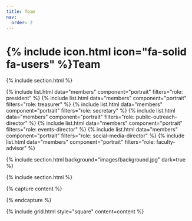 ```yaml
---
title: Team
nav:
  order: 2
---
```


# {% include icon.html icon="fa-solid fa-users" %}Team

{% include section.html %}

{% include list.html data="members" component="portrait" filters="role: president" %}
{% include list.html data="members" component="portrait" filters="role: treasurer" %}
{% include list.html data="members" component="portrait" filters="role: secretary" %}
{% include list.html data="members" component="portrait" filters="role: public-outreach-director" %}
{% include list.html data="members" component="portrait" filters="role: events-director" %}
{% include list.html data="members" component="portrait" filters="role: social-media-director" %}
{% include list.html data="members" component="portrait" filters="role: faculty-advisor" %}

{% include section.html background="images/background.jpg" dark=true %}

{% include section.html %}

{% capture content %}

{% endcapture %}

{% include grid.html style="square" content=content %}
